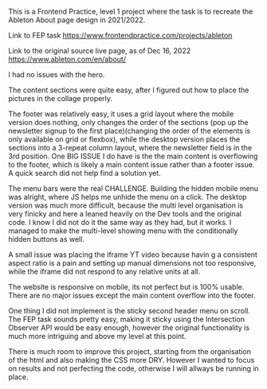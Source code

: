This is a Frontend Practice, level 1 project where the task is to recreate the Ableton About page design in 2021/2022.

Link to FEP task
https://www.frontendpractice.com/projects/ableton

Link to the original source live page, as of Dec 16, 2022
https://www.ableton.com/en/about/

I had no issues with the hero.

The content sections were quite easy, after I figured out how to place the pictures in the collage properly.

The footer was relatively easy, it uses a grid layout where the mobile version does nothing, only changes the order of the sections (pop up the newsletter signup to the first place)(changing the order of the elements is only available on grid or flexbox), while the desktop version places the sections into a 3-repeat column layout, where the newsletter field is in the 3rd position.
One BIG ISSUE I do have is the the main content is overflowing to the footer, which is likely a main content issue rather than a footer issue. A quick search did not help find a solution yet.

The menu bars were the real CHALLENGE.
Building the hidden mobile menu was alright, where JS helps me unhide the menu on a click.
The desktop version was much more difficult, because the multi level organisation is very finicky and here a leaned heavily on the Dev tools and the original code. I know I did not do it the same way as they had, but it works. I managed to make the multi-level showing menu with the conditionally hidden buttons as well.

A small issue was placing the iframe YT video because havin g a consistent aspect ratio is a pain and setting up manual dimensions not too responsive, while the iframe did not respond to any relative units at all.

The website is responsive on mobile, its not perfect but is 100% usable. There are no major issues except the main content overflow into the footer.

One thing I did not implement is the sticky second header menu on scroll. The FEP task sounds pretty easy, making it sticky using the Intersection Observer API would be easy enough, however the original functionality is much more intriguing and above my level at this point.

There is much room to improve this project, starting from the organisation of the html and also making the CSS more DRY. However I wanted to focus on results and not perfecting the code, otherwise I will allways be running in place.
